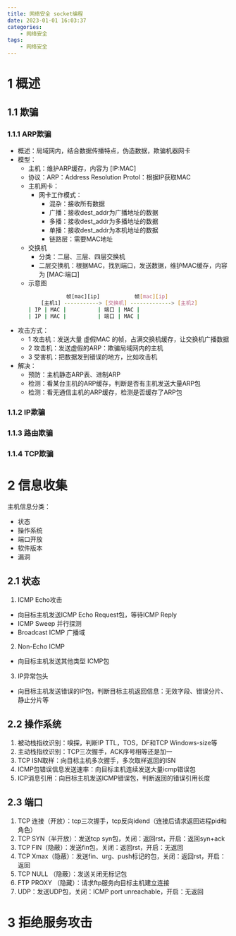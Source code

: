 ```yaml
---
title: 网络安全 socket编程
date: 2023-01-01 16:03:37
categories:
    - 网络安全
tags:
    - 网络安全
---
```



# 1 概述
## 1.1 欺骗
### 1.1.1 ARP欺骗
- 概述：局域网内，结合数据传播特点，伪造数据，欺骗机器网卡
- 模型：
    - 主机：维护ARP缓存，内容为 [IP:MAC]
    - 协议：ARP：Address Resolution Protol：根据IP获取MAC
    - 主机网卡：
        - 网卡工作模式：
            - 混杂：接收所有数据
            - 广播：接收dest_addr为广播地址的数据
            - 多播：接收dest_addr为多播地址的数据
            - 单播：接收dest_addr为本机地址的数据
            - 链路层：需要MAC地址
    - 交换机
        - 分类：二层、三层、四层交换机
        - 二层交换机：根据MAC，找到端口，发送数据，维护MAC缓存，内容为 [MAC:端口]
    - 示意图
        ```bash
                    帧[mac][ip]           帧[mac][ip]
            [主机1] -----------> [交换机] -------------> [主机2]
        | IP | MAC |          | 端口 | MAC |
        | IP | MAC |          | 端口 | MAC |
        ```
- 攻击方式：
    - 1 攻击机：发送大量 虚假MAC 的帧，占满交换机缓存，让交换机广播数据
    - 2 攻击机：发送虚假的ARP：欺骗局域网内的主机
    - 3 受害机：把数据发到错误的地方，比如攻击机
- 解决：
    - 预防：主机静态ARP表、进制ARP
    - 检测：看某台主机的ARP缓存，判断是否有主机发送大量ARP包
    - 检测：看无通信主机的ARP缓存，检测是否缓存了ARP包

### 1.1.2 IP欺骗

### 1.1.3 路由欺骗

### 1.1.4 TCP欺骗

# 2 信息收集
主机信息分类：
- 状态
- 操作系统
- 端口开放
- 软件版本
- 漏洞
  
## 2.1 状态
1. ICMP Echo攻击
- 向目标主机发送ICMP Echo Request包，等待ICMP Reply
- ICMP Sweep 并行探测
- Broadcast ICMP 广播域
2. Non-Echo ICMP
- 向目标主机发送其他类型 ICMP包
3. IP异常包头
- 向目标主机发送错误的IP包，判断目标主机返回信息：无效字段、错误分片、静止分片等
  
## 2.2 操作系统
1. 被动栈指纹识别：嗅探，判断IP TTL，TOS，DF和TCP Windows-size等
2. 主动栈指纹识别：TCP三次握手，ACK序号相等还是加一
3. TCP ISN取样：向目标主机多次握手，多次取样返回的ISN
4. ICMP包错误信息发送速率：向目标主机连续发送大量icmp错误包
5. ICP消息引用：向目标主机发送ICMP错误包，判断返回的错误引用长度

## 2.3 端口
1. TCP 连接（开放）：tcp三次握手，tcp反向idend（连接后请求返回进程pid和角色）
2. TCP SYN（半开放）：发送tcp syn包，关闭：返回rst，开启：返回syn+ack
3. TCP FIN（隐蔽）：发送fin包，关闭：返回rst，开启：无返回
4. TCP Xmax（隐蔽）：发送fin、urg、push标记的包，关闭：返回rst，开启：返回
5. TCP NULL （隐蔽）：发送关闭无标记包
6. FTP PROXY （隐藏）：请求ftp服务向目标主机建立连接
7. UDP：发送UDP包，关闭：ICMP port unreachable，开启：无返回

# 3 拒绝服务攻击
